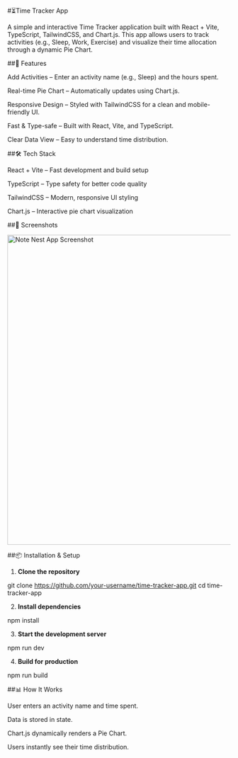 #⏳Time Tracker App

A simple and interactive Time Tracker application built with React + Vite, TypeScript, TailwindCSS, and Chart.js.
This app allows users to track activities (e.g., Sleep, Work, Exercise) and visualize their time allocation through a dynamic Pie Chart.

##🚀 Features

Add Activities – Enter an activity name (e.g., Sleep) and the hours spent.

Real-time Pie Chart – Automatically updates using Chart.js.

Responsive Design – Styled with TailwindCSS for a clean and mobile-friendly UI.

Fast & Type-safe – Built with React, Vite, and TypeScript.

Clear Data View – Easy to understand time distribution.

##🛠 Tech Stack

React + Vite – Fast development and build setup

TypeScript – Type safety for better code quality

TailwindCSS – Modern, responsive UI styling

Chart.js – Interactive pie chart visualization

##📸 Screenshots

<img src="Screenshot 2025-08-03 174941.png" alt="Note Nest App Screenshot" width="700">
</p>

##📦 Installation & Setup

1. **Clone the repository**

git clone https://github.com/your-username/time-tracker-app.git
cd time-tracker-app


2. **Install dependencies**

npm install


3. **Start the development server**

npm run dev


4. **Build for production**

npm run build


##📊 How It Works

User enters an activity name and time spent.

Data is stored in state.

Chart.js dynamically renders a Pie Chart.

Users instantly see their time distribution.
